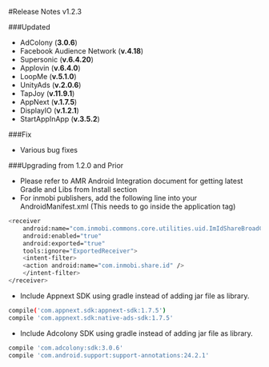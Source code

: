 #Release Notes v1.2.3

###Updated
* AdColony (**3.0.6**)
* Facebook Audience Network (**v.4.18**)
* Supersonic (**v.6.4.20**)
* Applovin (**v.6.4.0**)
* LoopMe (**v.5.1.0**)
* UnityAds (**v.2.0.6**)
* TapJoy (**v.11.9.1**)
* AppNext (**v.1.7.5**)
* DisplayIO (**v.1.2.1**)
* StartAppInApp (**v.3.5.2**)

###Fix
* Various bug fixes

###Upgrading from 1.2.0 and Prior
* Please refer to AMR Android Integration document for getting latest Gradle and Libs from Install section
* For inmobi publishers, add the following line into your AndroidManifest.xml (This needs to go inside the application tag)
```sh
<receiver
    android:name="com.inmobi.commons.core.utilities.uid.ImIdShareBroadCastReceiver"
    android:enabled="true"
    android:exported="true"
    tools:ignore="ExportedReceiver">
    <intent-filter>
	<action android:name="com.inmobi.share.id" />
    </intent-filter>
</receiver>
```
* Include Appnext SDK using gradle instead of adding jar file as library.
```sh
compile('com.appnext.sdk:appnext-sdk:1.7.5')
compile 'com.appnext.sdk:native-ads-sdk:1.7.5'
```
* Include Adcolony SDK using gradle instead of adding jar file as library.
```sh
compile 'com.adcolony:sdk:3.0.6'
compile 'com.android.support:support-annotations:24.2.1'
```
